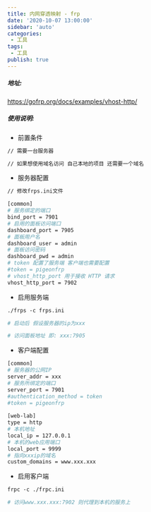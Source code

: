 ```yaml
---
title: 内网穿透映射 - frp
date: '2020-10-07 13:00:00'
sidebar: 'auto'
categories:
 - 工具
tags:
 - 工具 
publish: true
---
```


<a name="hK1xP"></a>
##### 地址:
https://gofrp.org/docs/examples/vhost-http/


<a name="yipWt"></a>
##### 使用说明:

- 前置条件
```dockerfile
// 需要一台服务器

// 如果想使用域名访问 自己本地的项目 还需要一个域名
```

- 服务器配置
```dockerfile
// 修改frps.ini文件

[common]
# 服务绑定的端口
bind_port = 7901
# 启用的面板访问端口
dashboard_port = 7905
# 面板用户名
dashboard_user = admin
# 面板访问密码
dashboard_pwd = admin
# token 配置了服务端 客户端也需要配置
#token = pigeonfrp
# vhost_http_port 用于接收 HTTP 请求
vhost_http_port = 7902

```

- 启用服务端
```dockerfile
./frps -c frps.ini

# 启动后 假设服务器的ip为xxx

# 访问面板地址 即: xxx:7905
```

- 客户端配置
```dockerfile
[common]
# 服务器的公网IP
server_addr = xxx
# 服务所绑定的端口
server_port = 7901
#authentication_method = token
#token = pigeonfrp
 
[web-lab]
type = http
# 本机地址
local_ip = 127.0.0.1
# 本机的web应用端口
local_port = 9999
# 指向xxxip的域名
custom_domains = www.xxx.xxx
```

- 启用客户端
```dockerfile
frpc -c ./frpc.ini

# 访问www.xxx.xxx:7902 则代理到本机的服务上
```
